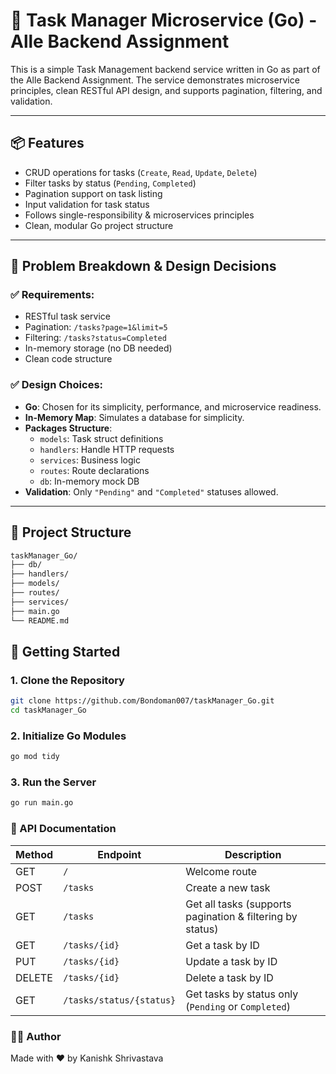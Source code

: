 # 📝 Task Manager Microservice (Go) - Alle Backend Assignment

This is a simple Task Management backend service written in Go as part of the Alle Backend Assignment. The service demonstrates microservice principles, clean RESTful API design, and supports pagination, filtering, and validation.

---

## 📦 Features

- CRUD operations for tasks (`Create`, `Read`, `Update`, `Delete`)
- Filter tasks by status (`Pending`, `Completed`)
- Pagination support on task listing
- Input validation for task status
- Follows single-responsibility & microservices principles
- Clean, modular Go project structure

---

## 🧠 Problem Breakdown & Design Decisions

### ✅ Requirements:
- RESTful task service
- Pagination: `/tasks?page=1&limit=5`
- Filtering: `/tasks?status=Completed`
- In-memory storage (no DB needed)
- Clean code structure

### ✅ Design Choices:
- **Go**: Chosen for its simplicity, performance, and microservice readiness.
- **In-Memory Map**: Simulates a database for simplicity.
- **Packages Structure**:
  - `models`: Task struct definitions
  - `handlers`: Handle HTTP requests
  - `services`: Business logic
  - `routes`: Route declarations
  - `db`: In-memory mock DB
- **Validation**: Only `"Pending"` and `"Completed"` statuses allowed.

---

## 📁 Project Structure
```bash
taskManager_Go/
├── db/
├── handlers/
├── models/
├── routes/
├── services/
├── main.go
└── README.md
```
## 🚀 Getting Started

### 1. Clone the Repository

```bash
git clone https://github.com/Bondoman007/taskManager_Go.git
cd taskManager_Go
```
### 2. Initialize Go Modules
```bash
go mod tidy
```
### 3. Run the Server
```bash
go run main.go
```


### 📡 API Documentation
| Method | Endpoint                 | Description                                               |
| ------ | ------------------------ | --------------------------------------------------------- |
| GET    | `/`                      | Welcome route                                             |
| POST   | `/tasks`                 | Create a new task                                         |
| GET    | `/tasks`                 | Get all tasks (supports pagination & filtering by status) |
| GET    | `/tasks/{id}`            | Get a task by ID                                          |
| PUT    | `/tasks/{id}`            | Update a task by ID                                       |
| DELETE | `/tasks/{id}`            | Delete a task by ID                                       |
| GET    | `/tasks/status/{status}` | Get tasks by status only (`Pending` or `Completed`)       |

### 👨‍💻 Author
Made with ❤️ by Kanishk Shrivastava 
